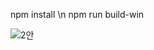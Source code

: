 npm install \n
npm run build-win

![2안](https://user-images.githubusercontent.com/93559865/158078294-97b18685-76ad-4fce-8c2c-4c8cc4ab0a09.png)
